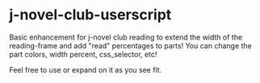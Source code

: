 # j-novel-club-userscript
Basic enhancement for j-novel club reading to extend the width of the reading-frame and add "read" percentages to parts!
You can change the part colors, width percent, css_selector, etc!

Feel free to use or expand on it as you see fit.
